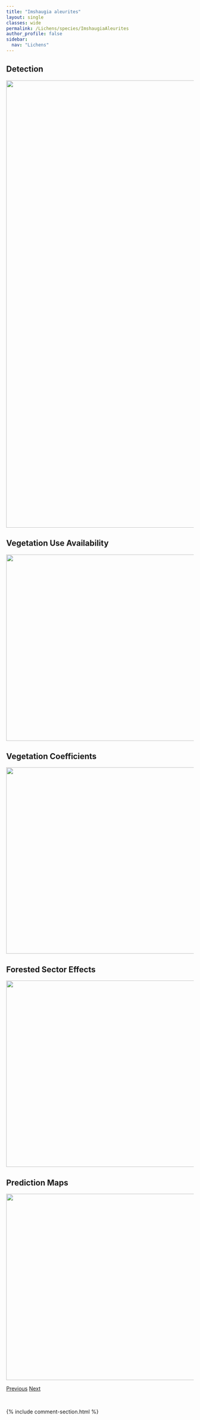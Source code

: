 ```yaml
---
title: "Imshaugia aleurites"
layout: single
classes: wide
permalink: /Lichens/species/ImshaugiaAleurites
author_profile: false
sidebar:
  nav: "Lichens"
---
```


<h2>Detection</h2>

<a href="https://drive.google.com/uc?export=view&id=1Fl2pbPzo0bweOVCGOb89DgRvfHr3zFrH">
<img src="https://drive.google.com/uc?export=view&id=1Fl2pbPzo0bweOVCGOb89DgRvfHr3zFrH" height = "1200" width = "800">
</a>


<h2>Vegetation Use Availability</h2>

<a href="https://drive.google.com/uc?export=view&id=1jCOzZY5SW7_3BOcAFuRABjTm-Of6RLBo">
<img src="https://drive.google.com/uc?export=view&id=1jCOzZY5SW7_3BOcAFuRABjTm-Of6RLBo" height = "500" width = "1000">
</a>


<h2>Vegetation Coefficients</h2>

<a href="https://drive.google.com/uc?export=view&id=1y8urUlIeSIUBoUCNbuq2Ur9aTN2VtoQO">
<img src="https://drive.google.com/uc?export=view&id=1y8urUlIeSIUBoUCNbuq2Ur9aTN2VtoQO" height = "500" width = "1000">
</a>


<h2>Forested Sector Effects</h2>

<a href="https://drive.google.com/uc?export=view&id=1a5fSkQzpzL8mMGBMZESsriPVXXrnevz1">
<img src="https://drive.google.com/uc?export=view&id=1a5fSkQzpzL8mMGBMZESsriPVXXrnevz1" height = "500" width = "1000">
</a>


<h2>Prediction Maps</h2>

<a href="https://drive.google.com/uc?export=view&id=1004a-YxpeL1kzwHIIEiyoLS3ZiCBt3ii">
<img src="https://drive.google.com/uc?export=view&id=1004a-YxpeL1kzwHIIEiyoLS3ZiCBt3ii" height = "500" width = "1000">
</a>


<a href="/DevelopmentWebsite/Lichens/species/IcmadophilaEricetorum" class="pagination--pager" title="Icmadophila ericetorum">Previous</a> <a href="/DevelopmentWebsite/Lichens/species/ImshaugiaPlacorodia" class="pagination--pager" title="Imshaugia placorodia">Next</a>

<p>&nbsp;</p>

{% include comment-section.html %}
